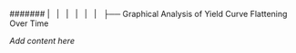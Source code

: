 ####### |   |   |   |   |   |   ├── Graphical Analysis of Yield Curve Flattening Over Time

*Add content here*